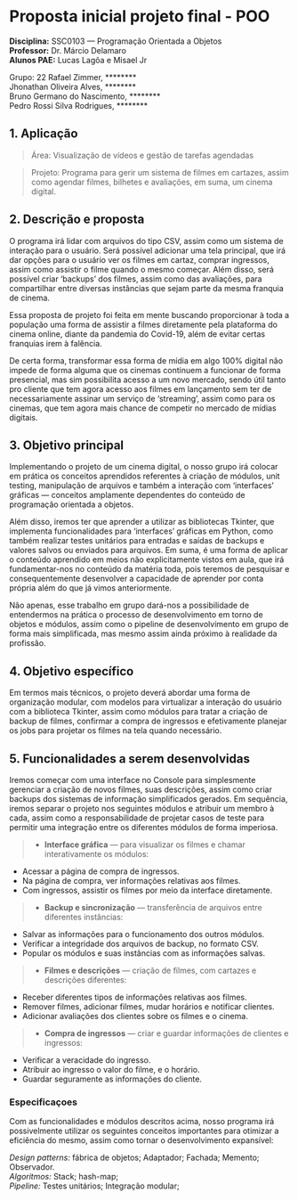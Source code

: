 # Proposta inicial projeto final - POO

**Disciplina:** SSC0103 — Programação Orientada a Objetos\
**Professor:** Dr. Márcio Delamaro\
**Alunos PAE:** Lucas Lagôa e Misael Jr

Grupo: 22
Rafael Zimmer, ********\
Jhonathan Oliveira Alves, ********\
Bruno Germano do Nascimento, ********\
Pedro Rossi Silva Rodrigues, ********

## 1. Aplicação
>Área: Visualização de vídeos e gestão de tarefas agendadas

>Projeto: Programa para gerir um sistema de filmes em cartazes, assim como agendar
filmes, bilhetes e avaliações, em suma, um cinema digital.

## 2. Descrição e proposta

O programa irá lidar com arquivos do tipo CSV, assim como um sistema de interação
para o usuário. Será possível adicionar uma tela principal, que irá dar opções para o usuário
ver os filmes em cartaz, comprar ingressos, assim como assistir o filme quando o mesmo
começar. Além disso, será possível criar ‘backups’ dos filmes, assim como das avaliações,
para compartilhar entre diversas instâncias que sejam parte da mesma franquia de cinema.

Essa proposta de projeto foi feita em mente buscando proporcionar à toda a população uma forma de assistir a filmes diretamente pela plataforma do cinema
online, diante da pandemia do Covid-19, além de evitar certas franquias irem à falência.

De certa forma, transformar essa forma de mídia em algo 100% digital não impede
de forma alguma que os cinemas continuem a funcionar de forma presencial, mas sim
possibilita acesso a um novo mercado, sendo útil tanto pro cliente que tem agora acesso
aos filmes em lançamento sem ter de necessariamente assinar um serviço de ‘streaming’,
assim como para os cinemas, que tem agora mais chance de competir no mercado de
mídias digitais.

## 3. Objetivo principal

Implementando o projeto de um cinema digital, o nosso grupo irá colocar em prática os
conceitos aprendidos referentes à criação de módulos, unit testing, manipulação de
arquivos e também a interação com ‘interfaces’ gráficas — conceitos amplamente
dependentes do conteúdo de programação orientada a objetos.

Além disso, iremos ter que aprender a utilizar as bibliotecas Tkinter, que implementa
funcionalidades para ‘interfaces’ gráficas em Python, como também realizar testes unitários
para entradas e saídas de backups e valores salvos ou enviados para arquivos. Em suma, é
uma forma de aplicar o conteúdo aprendido em meios não explicitamente vistos em aula,
que irá fundamentar-nos no conteúdo da matéria toda, pois teremos de pesquisar
e consequentemente desenvolver a capacidade de aprender por conta própria além do que
já vimos anteriormente.

Não apenas, esse trabalho em grupo dará-nos a possibilidade de entendermos na
prática o processo de desenvolvimento em torno de objetos e módulos, assim como o
pipeline de desenvolvimento em grupo de forma mais simplificada, mas mesmo assim ainda
próximo à realidade da profissão.

## 4. Objetivo específico

Em termos mais técnicos, o projeto deverá abordar uma forma de organização
modular, com modelos para virtualizar a interação do usuário com a biblioteca Tkinter,
assim como módulos para tratar a criação de backup de filmes, confirmar a compra de
ingressos e efetivamente planejar os jobs para projetar os filmes na tela quando necessário.

## 5. Funcionalidades a serem desenvolvidas

Iremos começar com uma interface no Console para simplesmente gerenciar a
criação de novos filmes, suas descrições, assim como criar backups dos sistemas de
informação simplificados gerados. Em sequência, iremos separar o projeto nos seguintes
módulos e atribuir um membro à cada, assim como a responsabilidade de projetar casos de
teste para permitir uma integração entre os diferentes módulos de forma imperiosa.

>* **Interface gráfica** — para visualizar os filmes e chamar interativamente os módulos:
  * Acessar a página de compra de ingressos.
  * Na página de compra, ver informações relativas aos filmes.
  * Com ingressos, assistir os filmes por meio da interface diretamente.
>* **Backup e sincronização** — transferência de arquivos entre diferentes instâncias:
  * Salvar as informações para o funcionamento dos outros módulos.
  * Verificar a integridade dos arquivos de backup, no formato CSV.
  * Popular os módulos e suas instâncias com as informações salvas.
>* **Filmes e descrições** — criação de filmes, com cartazes e descrições diferentes:
  * Receber diferentes tipos de informações relativas aos filmes.
  * Remover filmes, adicionar filmes, mudar horários e notificar clientes.
  * Adicionar avaliações dos clientes sobre os filmes e o cinema.
>* **Compra de ingressos** — criar e guardar informações de clientes e ingressos:
  * Verificar a veracidade do ingresso.
  * Atribuir ao ingresso o valor do filme, e o horário.
  * Guardar seguramente as informações do cliente.


### Especificaçoes
Com as funcionalidades e módulos descritos acima, nosso programa irá
possivelmente utilizar os seguintes conceitos importantes para otimizar a eficiência do
mesmo, assim como tornar o desenvolvimento expansível:

_Design patterns:_ fábrica de objetos; Adaptador; Fachada; Memento; Observador.\
_Algoritmos:_ Stack; hash-map;\
_Pipeline:_ Testes unitários; Integração modular;